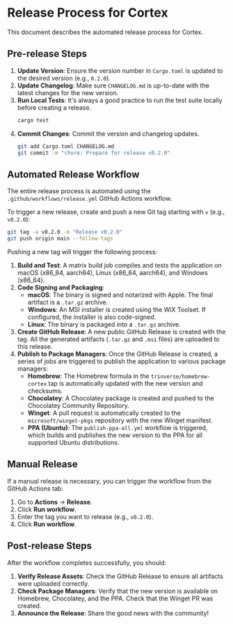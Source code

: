 # Release Process for Cortex

This document describes the automated release process for Cortex.

## Pre-release Steps

1.  **Update Version**: Ensure the version number in `Cargo.toml` is updated to the desired version (e.g., `0.2.0`).
2.  **Update Changelog**: Make sure `CHANGELOG.md` is up-to-date with the latest changes for the new version.
3.  **Run Local Tests**: It's always a good practice to run the test suite locally before creating a release.
    ```bash
    cargo test
    ```
4.  **Commit Changes**: Commit the version and changelog updates.
    ```bash
    git add Cargo.toml CHANGELOG.md
    git commit -m "chore: Prepare for release v0.2.0"
    ```

## Automated Release Workflow

The entire release process is automated using the `.github/workflows/release.yml` GitHub Actions workflow.

To trigger a new release, create and push a new Git tag starting with `v` (e.g., `v0.2.0`):

```bash
git tag -a v0.2.0 -m "Release v0.2.0"
git push origin main --follow-tags
```

Pushing a new tag will trigger the following process:

1.  **Build and Test**: A matrix build job compiles and tests the application on macOS (x86_64, aarch64), Linux (x86_64, aarch64), and Windows (x86_64).
2.  **Code Signing and Packaging**:
    *   **macOS**: The binary is signed and notarized with Apple. The final artifact is a `.tar.gz` archive.
    *   **Windows**: An MSI installer is created using the WiX Toolset. If configured, the installer is also code-signed.
    *   **Linux**: The binary is packaged into a `.tar.gz` archive.
3.  **Create GitHub Release**: A new public GitHub Release is created with the tag. All the generated artifacts (`.tar.gz` and `.msi` files) are uploaded to this release.
4.  **Publish to Package Managers**: Once the GitHub Release is created, a series of jobs are triggered to publish the application to various package managers:
    *   **Homebrew**: The Homebrew formula in the `trinverse/homebrew-cortex` tap is automatically updated with the new version and checksums.
    *   **Chocolatey**: A Chocolatey package is created and pushed to the Chocolatey Community Repository.
    *   **Winget**: A pull request is automatically created to the `microsoft/winget-pkgs` repository with the new Winget manifest.
    *   **PPA (Ubuntu)**: The `publish-ppa-all.yml` workflow is triggered, which builds and publishes the new version to the PPA for all supported Ubuntu distributions.

## Manual Release

If a manual release is necessary, you can trigger the workflow from the GitHub Actions tab:

1.  Go to **Actions** -> **Release**.
2.  Click **Run workflow**.
3.  Enter the tag you want to release (e.g., `v0.2.0`).
4.  Click **Run workflow**.

## Post-release Steps

After the workflow completes successfully, you should:

1.  **Verify Release Assets**: Check the GitHub Release to ensure all artifacts were uploaded correctly.
2.  **Check Package Managers**: Verify that the new version is available on Homebrew, Chocolatey, and the PPA. Check that the Winget PR was created.
3.  **Announce the Release**: Share the good news with the community!
